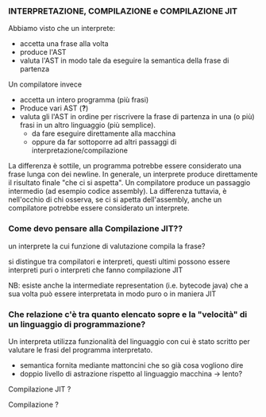 ### INTERPRETAZIONE, COMPILAZIONE e COMPILAZIONE JIT
Abbiamo visto che un interprete:
- accetta una frase alla volta
- produce l'AST
- valuta l'AST in modo tale da eseguire la semantica della frase di partenza

Un compilatore invece
- accetta un intero programma (più frasi)
- Produce vari AST (**?**)
- valuta  gli l'AST in ordine per riscrivere la frase di partenza in una (o più) frasi in un altro linguaggio (più semplice).
    - da fare eseguire direttamente alla macchina
    - oppure da far sottoporre ad altri passaggi di interpretazione/compilazione

La differenza è sottile, un programma potrebbe essere considerato una frase lunga con dei newline. In generale, un interprete produce direttamente il
risultato finale "che ci si aspetta". Un compilatore produce un passaggio intermedio (ad esempio codice assembly). La differenza tuttavia, è nell'occhio di chi osserva, se ci si apetta dell'assembly, anche un compilatore potrebbe essere considerato un interprete. 

### Come devo pensare alla Compilazione JIT??
un interprete la cui funzione di valutazione compila la frase?

si distingue tra compilatori e interpreti, questi ultimi possono essere interpreti puri o interpreti che fanno compilazione JIT

NB: esiste anche la intermediate representation (i.e. bytecode java) che a sua volta può essere interpretata in modo puro o in maniera JIT

### Che relazione c'è tra quanto elencato sopre e la "velocità" di un linguaggio di programmazione?
Un interpreta utilizza funzionalità del linguaggio con cui è stato scritto per valutare le frasi del programma interpretato.
- semantica fornita mediante mattoncini che so già cosa vogliono dire
- doppio livello di astrazione rispetto al linguaggio macchina -> lento?

Compilazione JIT ?

Compilazione ?